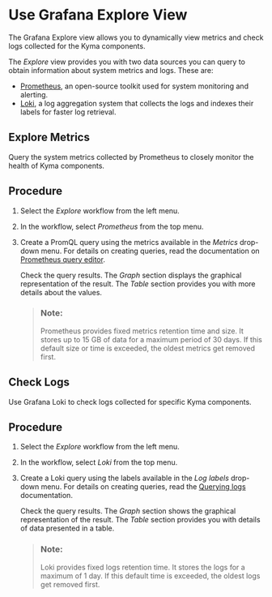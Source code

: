 <!-- loio469a37ffccf648ceb453a4a2416af497 -->

# Use Grafana Explore View

The Grafana Explore view allows you to dynamically view metrics and check logs collected for the Kyma components.

The *Explore* view provides you with two data sources you can query to obtain information about system metrics and logs. These are:

-   [Prometheus](https://prometheus.io/docs/introduction/overview/), an open-source toolkit used for system monitoring and alerting.
-   [Loki](https://grafana.com/oss/loki/), a log aggregation system that collects the logs and indexes their labels for faster log retrieval.

 <a name="loio58828805fce64c66a479e88904d276ac"/>

<!-- loio58828805fce64c66a479e88904d276ac -->

## Explore Metrics

Query the system metrics collected by Prometheus to closely monitor the health of Kyma components.



## Procedure

1.  Select the *Explore* workflow from the left menu.

2.  In the workflow, select *Prometheus* from the top menu.

3.  Create a PromQL query using the metrics available in the *Metrics* drop-down menu. For details on creating queries, read the documentation on [Prometheus query editor](https://grafana.com/docs/grafana/latest/features/datasources/prometheus/?src=grafana_gettingstarted#prometheus-query-editor).

    Check the query results. The *Graph* section displays the graphical representation of the result. The *Table* section provides you with more details about the values.

    > ### Note:  
    > Prometheus provides fixed metrics retention time and size. It stores up to 15 GB of data for a maximum period of 30 days. If this default size or time is exceeded, the oldest metrics get removed first.


 <a name="loio19f6d318499a4b64b269f31f94549a07"/>

<!-- loio19f6d318499a4b64b269f31f94549a07 -->

## Check Logs

Use Grafana Loki to check logs collected for specific Kyma components.



## Procedure

1.  Select the *Explore* workflow from the left menu.

2.  In the workflow, select *Loki* from the top menu.

3.  Create a Loki query using the labels available in the *Log labels* drop-down menu. For details on creating queries, read the [Querying logs](https://grafana.com/docs/grafana/latest/features/datasources/loki/?src=grafana_gettingstarted#querying-logs) documentation.

    Check the query results. The *Graph* section shows the graphical representation of the result. The *Table* section provides you with details of data presented in a table.

    > ### Note:  
    > Loki provides fixed logs retention time. It stores the logs for a maximum of 1 day. If this default time is exceeded, the oldest logs get removed first.


